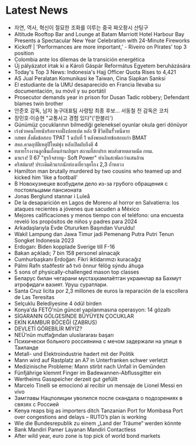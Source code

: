 # Latest News
-  자연, 역사, 혁신이 절묘한 조화를 이루는 중국 짜오좡시 샨팅구
-  Altitude Rooftop Bar and Lounge at Batam Marriott Hotel Harbour Bay Presents a Spectacular New Year Celebration with 24-Minute Fireworks
-  Kickoff | 'Performances are more important,' - Riveiro on Pirates' top 3 position
-  Colombia ante los dilemas de la transición energética
-  Új pályázatot írtak ki a Károli Gáspár Református Egyetem beruházására
-  Today's Top 3 News: Indonesia's Hajj Officer Quota Rises to 4,421
-  AS Jual Peralatan Komunikasi ke Taiwan, Cina Siapkan Sanksi
-  El estudiante de la UMU desaparecido en Francia llevaba su documentación, su móvil y su portátil
-  Prosecutor demands year in prison for Dusan Tadic robbery; Defendant blames twin brother
-  안준호 감독, 남자 농구대표팀 사령탑 최종 후보… 서동철 전 감독은 코치
-  장민호·이승현 "교통사고 경험 있다"('한블리')
-  Günümüz çocuklarının bilmediği geleneksel oyunlar okula geri dönüyor
-  เร่งช่วยคนไทยนับร้อยจากฝั่งปอยเปต หลัง 9 ชีวิตปีนรั้วหนีตาย
-  กสพท สั่งตัดข้อสอบ TPAT 1 ฉบับที่ 1 หลังพบคล้ายข้อสอบเก่า BMAT
-  สคอ.คาดอุบัติเหตุปีใหม่พุ่ง หลังเปิดผับถึงตี 4
-  ทลายโรงงานลูกชิ้นเถื่อนย่านปทุมฯ สถานที่สกปรก พบส่งขายตลาดนัด กทม.
-  มาแรง! ปี 67 "ธุรกิจสายมู- Soft Power" ทำเงินสะพัดกว่าแสนล้าน
-  คริสต์มาส! ประเดิมคิวแรกนักท่องเที่ยวลุยโถง 2,3 ถ้ำหลวง
-  Hamilton man brutally murdered by two cousins who teamed up and kicked him 'like a football'
-  В Новокузнецке возбудили дело из-за грубого обращения с постояльцами пансионата
-  Jonas Berglund stannar i Luleå
-  De la desaparición en Lagos de Moreno al horror en Salvatierra: los ataques recientes a jóvenes que sacuden a México
-  Mejores calificaciones y menos tiempo con el teléfono: una encuesta reveló los propósitos de niños y padres para 2024
-  Arkadaşlarıyla Evde Otururken Başından Vuruldu!
-  Wakil Lampung dan Jawa Timur jadi Pemenang Putra Putri Tenun Songket Indonesia 2023
-  Erdogan: Biden kopplade Sverige till F-16
-  Bakan açıkladı; 7 bin 158 personel alınacajk
-  Cumhurbaşkanı Erdoğan: Fikri iktidarımızı kuracağız
-  Pálmi Rafn staðfestir að tvö önnur félög sýndu áhuga
-  5 sons of physically-challenged mason top classes
-  Беларус билан чегарани мустаҳкамлаётган украинлар ва Бахмут атрофидаги вазият. Уруш суратлари.
-  Santa Cruz licita por 2,3 millones de euros la reparación de la escollera de Las Teresitas
-  Selçuklu Belediyesine 4 ödül birden
-  Konya'da FETÖ'nün güncel yapılanmasına operasyon: 14 gözaltı
-  SİGARANIN GÖLGESİNDE BÜYÜYEN ÇOCUKLAR
-  EKİN KAMBUR BÖCEĞİ (ZABRUS)
-  DEVLETİ GÖREBİLİR MİYİZ?
-  NEÜ’nün mutfağından uluslararası başarı
-  Психически больного россиянина с мечом задержали на улице в Таиланде
-  Metall- und Elektroindustrie hadert mit der Politik
-  Mann wird auf Rastplatz an A7 in Unterfranken schwer verletzt
-  Medizinische Probleme: Mann stirbt nach Unfall in Gemünden
-  Fünfjährige klemmt Finger im Badewannen-Abflussgitter ein
-  Wertheims Gasspeicher derzeit gut gefüllt
-  Marcelo Tinelli se emocionó al recibir un mensaje de Lionel Messi en vivo
-  Замглавы Нацполиции уволился после скандала о подозрениях в связях с Россией
-  Kenya reaps big as importers ditch Tanzanian Port for Mombasa Port over congestions and delays – RUTO’s plan is working
-  Wie die Bundesrepublik zu einem „Land der Träume“ werden könnte
-  Bank Mandiri Pamer Layanan Mandiri Contactless
-  After wild year, euro zone is top pick of world bond markets
